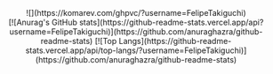 
<div align="center">
  ![](https://komarev.com/ghpvc/?username=FelipeTakiguchi)
  <br>
  [![Anurag's GitHub stats](https://github-readme-stats.vercel.app/api?username=FelipeTakiguchi)](https://github.com/anuraghazra/github-readme-stats)
[![Top Langs](https://github-readme-stats.vercel.app/api/top-langs/?username=FelipeTakiguchi)](https://github.com/anuraghazra/github-readme-stats)
</div>
